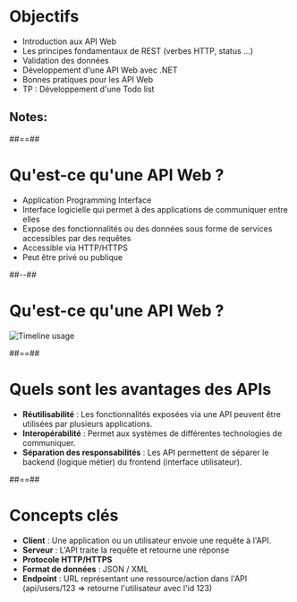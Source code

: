 <!-- .element: class="list-fragment" -->
# Objectifs

- Introduction aux API Web
- Les principes fondamentaux de REST (verbes HTTP, status ...)
- Validation des données
- Développement d'une API Web avec .NET
- Bonnes pratiques pour les API Web
- TP : Développement d'une Todo list

Notes:
- 

##==##
<!-- .slide: class="two-column" data-background="#2c3c4e"-->


# Qu'est-ce qu'une API Web ?

- Application Programming Interface
- Interface logicielle qui permet à des applications de communiquer entre elles
- Expose des fonctionnalités ou des données sous forme de services accessibles par des requêtes
- Accessible via HTTP/HTTPS
- Peut être privé ou publique 
<!-- .element: class="list-fragment" -->

##--##

# Qu'est-ce qu'une API Web ?
![Timeline usage](./assets/images/api.png)

##==##

# Quels sont les avantages des APIs
- **Réutilisabilité** : Les fonctionnalités exposées via une API peuvent être utilisées par plusieurs applications.
- **Interopérabilité** : Permet aux systèmes de différentes technologies de communiquer.
- **Séparation des responsabilités** : Les API permettent de séparer le backend (logique métier) du frontend (interface utilisateur).
<!-- .element: class="list-fragment" -->


##==##

# Concepts clés

- **Client** : Une application ou un utilisateur envoie une requête à l'API.
- **Serveur** : L'API traite la requête et retourne une réponse 
- **Protocole HTTP/HTTPS** 
- **Format de données** : JSON / XML
- **Endpoint** : URL représentant une ressource/action dans l'API (api/users/123 => retourne l'utilisateur avec l'id 123)
<!-- .element: class="list-fragment" -->
